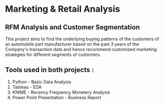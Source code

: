 # Marketing & Retail Analysis

## RFM Analysis and Customer Segmentation
This project aims to find the underlying buying patterns of the customers of an automobile part manufacturer based on the past 3 years of the Company's transaction data and hence recommend customized marketing strategies for different segments of customers.


## Tools used in both projects :
1) Python - Basic Data Analysis
2) Tableau - EDA
3) KNIME - Recency Frequency Monetery Analysis
4) Power Point Presentation - Business Report
